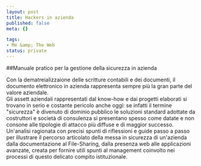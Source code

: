 ```yaml
--- 
layout: post
title: Hackers in azienda
published: false
meta: {}

tags: 
- Me &amp; The Web
status: private
---
```

##Manuale pratico per la gestione della sicurezza in azienda

Con la dematreializzaione delle scritture contabili e dei documenti, il documento elettronico in azienda rappresenta sempre più la gran parte del valore aziendale.  
Gli assett aziendali rappresentati dal know-how e dai progetti elaborati si trovano in serio e costante pericolo anche oggi: se infatti il termine "sicurezza" è divenuto di dominio pubblico le soluzioni standard adottate da costruttori e società di consulenza si presentano spesso come datate e non consone alle tipologie di attacco più diffuse e di maggior successo.
Un'analisi ragionata con precisi spunti di riflessioni e guide passo a passo per illustrare il percorso articolato della messa in sicurezza di un'azienda dalla documentazione al File-Sharing, dalla presenza web alle applicazioni avanzate, creata per fornire utili spunti al management coinvolto nei processi di questo delicato compito istituzionale.
 
